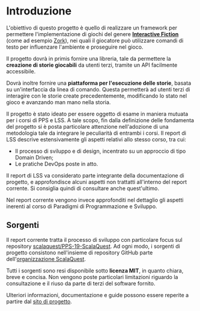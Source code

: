 # Introduzione

L'obiettivo di questo progetto è quello di realizzare un framework per
permettere l'implementazione di giochi del genere
**[Interactive Fiction](https://en.wikipedia.org/wiki/Interactive_fiction)**
(come ad esempio [Zork](https://en.wikipedia.org/wiki/Zork)), nei quali il
giocatore può utilizzare comandi di testo per influenzare l'ambiente e
proseguire nel gioco.

Il progetto dovrà in primis fornire una libreria, tale da permettere la
**creazione di storie giocabili** da utenti terzi, tramite un API facilmente
accessibile.

Dovrà inoltre fornire una **piattaforma per l'esecuzione delle storie**, basata
su un'interfaccia da linea di comando. Questa permetterà ad utenti terzi di
interagire con le storie create precedentemente, modificando lo stato nel gioco
e avanzando man mano nella storia.

Il progetto è stato ideato per essere oggetto di esame in maniera mutuata per i
corsi di PPS e LSS. A tale scopo, fin dalla definizione delle fondamenta del
progetto si è posta particolare attenzione nell'adozione di una metodologia tale
da integrare le peculiarità di entrambi i corsi. Il report di LSS descrive
estensivamente gli aspetti relativi allo stesso corso, tra cui:

- Il processo di sviluppo e di design, incentrato su un approccio di tipo Domain
  Driven;
- Le pratiche DevOps poste in atto.

Il report di LSS va considerato parte integrante della documentazione di
progetto, e approfondisce alcuni aspetti non trattatti all'interno del report
corrente. Si consiglia quindi di consultare anche quest'ultimo.

Nel report corrente vengono invece approfonditi nel dettaglio gli aspetti
inerenti al corso di Paradigmi di Programmazione e Sviluppo.

## Sorgenti

Il report corrente tratta il processo di sviluppo con particolare focus sul
repository
[scalaquest/PPS-19-ScalaQuest](https://github.com/scalaquest/PPS-19-ScalaQuest).
Ad ogni modo, i sorgenti di progetto consistono nell'insieme di repository
GitHub parte dell'[organizzazione ScalaQuest](https://github.com/scalaquest).

Tutti i sorgenti sono resi disponibile sotto **licenza MIT**, in quanto chiara,
breve e concisa. Non vengono poste particolari limitazioni riguardo la
consultazione e il riuso da parte di terzi del software fornito.

Ulteriori informazioni, documentazione e guide possono essere reperite a partire
dal [sito di progetto](https://scalaquest.github.io/PPS-19-ScalaQuest).
